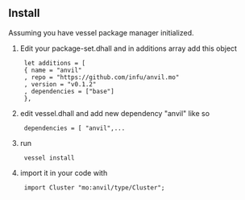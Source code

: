 
## Install
Assuming you have vessel package manager initialized.

1) Edit your package-set.dhall and in additions array add this object

        let additions = [
        { name = "anvil"
        , repo = "https://github.com/infu/anvil.mo"
        , version = "v0.1.2"
        , dependencies = ["base"]
        },
      
2) edit vessel.dhall and add new dependency "anvil" like so

        dependencies = [ "anvil",...
        
3) run 

        vessel install 
        
4) import it in your code with 
        
        import Cluster "mo:anvil/type/Cluster";
